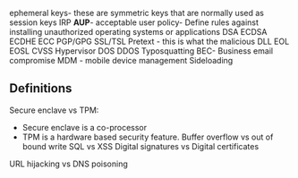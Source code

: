 ephemeral keys- these are symmetric keys that are normally used as session keys
IRP
**AUP**- acceptable user policy- Define rules against installing unauthorized operating systems or applications
DSA
ECDSA
ECDHE
ECC
PGP/GPG
SSL/TSL
Pretext -  this is what the malicious 
DLL
EOL 
EOSL
CVSS
Hypervisor
DOS
DDOS
Typosquatting
BEC- Business email compromise
MDM - mobile device management 
Sideloading

## Definitions
Secure enclave vs TPM:
- Secure enclave is a co-processor 
- TPM is a hardware based security feature. 
Buffer overflow vs out of bound write
SQL vs XSS
Digital signatures vs Digital certificates 

URL hijacking vs DNS poisoning 
